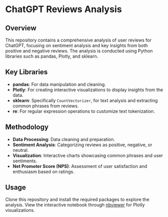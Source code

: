 # ChatGPT Reviews Analysis

## Overview 

This repository contains a comprehensive analysis of user reviews for ChatGPT, focusing on sentiment analysis and key insights from both positive and negative reviews. The analysis is conducted using Python libraries such as pandas, Plotly, and sklearn.

## Key Libraries

- **pandas**: For data manipulation and cleaning.
- **Plotly**: For creating interactive visualizations to display insights from the data.
- **sklearn**: Specifically `CountVectorizer`, for text analysis and extracting common phrases from reviews.
- **re**: For regular expression operations to customize text tokenization.

## Methodology

- **Data Processing**: Data cleaning and preparation.
- **Sentiment Analysis**: Categorizing reviews as positive, negative, or neutral.
- **Visualization**: Interactive charts showcasing common phrases and user sentiments.
- **Net Promoter Score (NPS)**: Assessment of user satisfaction and enthusiasm based on ratings.

## Usage

Clone this repository and install the required packages to explore the analysis. View the interactive notebook through [nbviewer](https://nbviewer.jupyter.org/) for Plotly visualizations.
